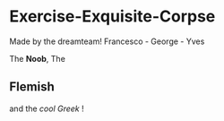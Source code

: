 # Exercise-Exquisite-Corpse
Made by the dreamteam!
Francesco - George - Yves


The **Noob**, The
## Flemish
and the _cool Greek_ !
